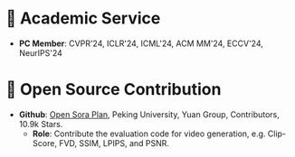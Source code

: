 # 💪 Academic Service
- **PC Member**: CVPR'24, ICLR'24, ICML'24, ACM MM'24, ECCV'24, NeurIPS'24

# 🙌 Open Source Contribution
- **Github**: [Open Sora Plan](https://github.com/PKU-YuanGroup/Open-Sora-Plan), Peking University, Yuan Group, Contributors, 10.9k Stars. 
    - **Role**: Contribute the evaluation code for video generation, e.g. Clip-Score, FVD, SSIM, LPIPS, and PSNR. 
